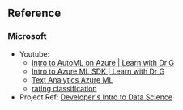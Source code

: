 ## Reference

### Microsoft
* Youtube:
  * [Intro to AutoML on Azure | Learn with Dr G](https://www.youtube.com/watch?v=eTrHT5fxEVc)
  * [Intro to Azure ML SDK | Learn with Dr G](https://www.youtube.com/watch?v=LW2iinnqVSk)
  * [Text Analytics Azure ML](https://docs.microsoft.com/en-us/azure/cognitive-services/text-analytics/quickstarts/client-libraries-rest-api?tabs=version-3-1&pivots=programming-language-python)
  * [rating classification](https://www.youtube.com/watch?v=CDQLmPcZXUc)
* Project Ref: [Developer's Intro to Data Science](https://docs.microsoft.com/en-us/users/drguthals/collections/xze8apz647dq6y?WT.mc_id=LearnDrG-c9-niner&WT.mc_id=reactor-youtube-reactor)
